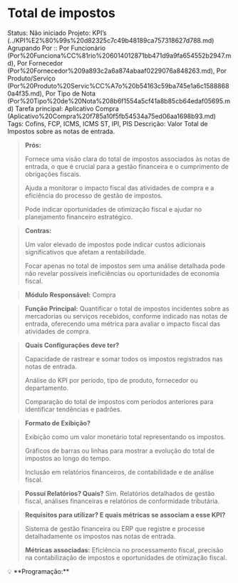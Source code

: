 # Total de impostos

Status: Não iniciado
Projeto: KPI’s (../KPI%E2%80%99s%20d82325c7c49b48189ca757318627d788.md)
Agrupando Por :: Por Funcionário (Por%20Funciona%CC%81rio%206014012871bb471d9a9fa654552b2947.md), Por Fornecedor (Por%20Fornecedor%209a893c2a6a874abaaf0229076a848263.md), Por Produto/Serviço (Por%20Produto%20Servic%CC%A7o%20b54163c59ba745e1a6c15888680a4f35.md), Por Tipo de Nota (Por%20Tipo%20de%20Nota%208b6f1554a5cf41a8b85cb64edaf05695.md)
Tarefa principal: Aplicativo Compra (Aplicativo%20Compra%20f785a10f5fb54534a75ed06aa1698b93.md)
Tags: Cofins, FCP, ICMS, ICMS ST, IPI, PIS
Descrição: Valor Total de Impostos sobre as notas de entrada.

> **Prós:**
> 
> 
> Fornece uma visão clara do total de impostos associados às notas de entrada, o que é crucial para a gestão financeira e o cumprimento de obrigações fiscais.
> 
> Ajuda a monitorar o impacto fiscal das atividades de compra e a eficiência do processo de gestão de impostos.
> 
> Pode indicar oportunidades de otimização fiscal e ajudar no planejamento financeiro estratégico.
> 

> **Contras:**
> 
> 
> Um valor elevado de impostos pode indicar custos adicionais significativos que afetam a rentabilidade.
> 
> Focar apenas no total de impostos sem uma análise detalhada pode não revelar possíveis ineficiências ou oportunidades de economia fiscal.
> 

> **Módulo Responsável:**
Compra
> 

> **Função Principal:**
Quantificar o total de impostos incidentes sobre as mercadorias ou serviços recebidos, conforme indicado nas notas de entrada, oferecendo uma métrica para avaliar o impacto fiscal das atividades de compra.
> 

> **Quais Configurações deve ter?**
> 
> 
> Capacidade de rastrear e somar todos os impostos registrados nas notas de entrada.
> 
> Análise do KPI por período, tipo de produto, fornecedor ou departamento.
> 
> Comparação do total de impostos com períodos anteriores para identificar tendências e padrões.
> 

> **Formato de Exibição?**
> 
> 
> Exibição como um valor monetário total representando os impostos.
> 
> Gráficos de barras ou linhas para mostrar a evolução do total de impostos ao longo do tempo.
> 
> Inclusão em relatórios financeiros, de contabilidade e de análise fiscal.
> 

> **Possuí Relatórios? Quais?**
Sim. Relatórios detalhados de gestão fiscal, análises financeiras e relatórios de conformidade tributária.
> 

> **Requisitos para utilizar? E quais métricas se associam a esse KPI?**
> 
> 
> Sistema de gestão financeira ou ERP que registre e processe detalhadamente os impostos nas notas de entrada.
> 
> **Métricas associadas:**
> Eficiência no processamento fiscal, precisão na contabilização de impostos e oportunidades de otimização fiscal.
> 

<aside>
💡 **Programação:**

</aside>